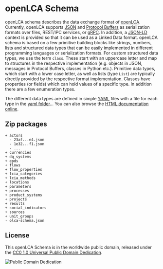 # openLCA Schema

openLCA schema describes the data exchange format of
[openLCA](http://www.openlca.org/). Currently, openLCA supports
[JSON](https://www.json.org) and [Protocol
Buffers](https://developers.google.com/protocol-buffers) as serialization
formats over files, REST/IPC services, or [gRPC](https://grpc.io/). In addition,
a [JSON-LD](https://json-ld.org/) context is provided so that it can be used as
a Linked Data format. openLCA schema is based on a few primitive building blocks
like strings, numbers, lists and structured data types that can be easily
implemented in different programming languages or serialization formats. For
custom structured data types, we use the term `class`. These start with an
uppercase letter and map to structures in the respective implementation (e.g.
objects in JSON, messages in Protocol Buffers, classes in Python etc.).
Primitive data types, which start with a lower case letter, as well as lists
(type `List`) are typically directly provided by the respective format
implementation. Classes have properties (or fields) which can hold values of a
specific type. In addition there are a few enumeration types.

The different data types are defined in simple [YAML](http://yaml.org/) files
with a file for each type in the [yaml folder](./yaml)... You can also browse
the [HTML documentation online](http://greendelta.github.io/olca-schema).

## Zip packages

```
+ actors
  - 23af...e4.json
  - 1e32...f1.json
  - ...
+ currencies
+ dq_systems
+ epds
+ flows
+ flow_properties
+ lcia_categories
+ lcia_methods
+ locations
+ parameters
+ processes
+ product_systems
+ projects
+ results
+ social_indicators
+ sources
+ unit_groups
- olca-schema.json
```


## License
This openLCA Schema is in the worldwide public domain, released under the [CC0
1.0 Universal Public Domain
Dedication](https://creativecommons.org/publicdomain/zero/1.0/).

![Public Domain Dedication](https://licensebuttons.net/p/zero/1.0/88x31.png)
